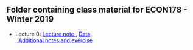 ## Folder containing class material for ECON178 - Winter 2019



-  Lecture 0: <a href = 'https://github.com/dviviano/ECON178_TA/blob/master/TA_lectures/Lecture0.ipynb' style="color:blue"> Lecture note </a>, <a href = 'https://raw.githubusercontent.com/dviviano/ECON178_TA/master/data/forestfires.csv' style="color:blue"> Data </a> <br>,<a href = 'https://github.com/dviviano/ECON178_TA/blob/master/TA_lectures/Lecture%200%20-%20Additional%20Notes%20and%20Exercises.ipynb' style="color:blue"> Additional notes and exercise </a>
